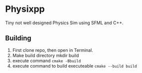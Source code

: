 # Physixpp
Tiny not well designed Physics Sim using SFML and C++.
## Building
1. First clone repo, then open in Terminal. 
2. Make build directory mkdir build
3. execute command 
`cmake -Bbuild`
4. execute command to build executeable
`cmake --build build`